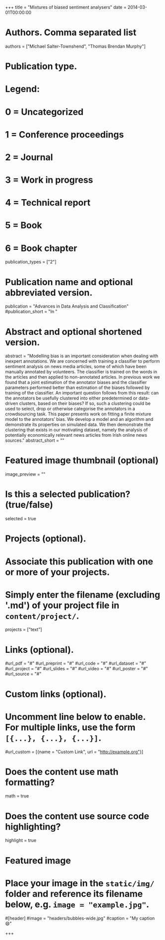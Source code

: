 +++
title = "Mixtures of biased sentiment analysers"
date = 2014-03-01T00:00:00

# Authors. Comma separated list
authors = ["Michael Salter-Townshend", "Thomas Brendan Murphy"]

# Publication type.
# Legend:
# 0 = Uncategorized
# 1 = Conference proceedings
# 2 = Journal
# 3 = Work in progress
# 4 = Technical report
# 5 = Book
# 6 = Book chapter
publication_types = ["2"]

# Publication name and optional abbreviated version.
publication = "Advances in Data Analysis and Classification"
#publication_short = "In "

# Abstract and optional shortened version.
abstract = "Modelling bias is an important consideration when dealing with inexpert annotations. We are concerned with training a classifier to perform sentiment analysis on news media articles, some of which have been manually annotated by volunteers. The classifier is trained on the words in the articles and then applied to non-annotated articles. In previous work we found that a joint estimation of the annotator biases and the classifier parameters performed better than estimation of the biases followed by training of the classifier. An important question follows from this result: can the annotators be usefully clustered into either predetermined or data-driven clusters, based on their biases? If so, such a clustering could be used to select, drop or otherwise categorise the annotators in a crowdsourcing task. This paper presents work on fitting a finite mixture model to the annotators’ bias. We develop a model and an algorithm and demonstrate its properties on simulated data. We then demonstrate the clustering that exists in our motivating dataset, namely the analysis of potentially economically relevant news articles from Irish online news sources."
abstract_short = ""

# Featured image thumbnail (optional)
image_preview = ""

# Is this a selected publication? (true/false)
selected = true

# Projects (optional).
#   Associate this publication with one or more of your projects.
#   Simply enter the filename (excluding '.md') of your project file in `content/project/`.
projects = ["text"]

# Links (optional).
#url_pdf = "#"
#url_preprint = "#"
#url_code = "#"
#url_dataset = "#"
#url_project = "#"
#url_slides = "#"
#url_video = "#"
#url_poster = "#"
#url_source = "#"

# Custom links (optional).
#   Uncomment line below to enable. For multiple links, use the form `[{...}, {...}, {...}]`.
#url_custom = [{name = "Custom Link", url = "http://example.org"}]

# Does the content use math formatting?
math = true

# Does the content use source code highlighting?
highlight = true

# Featured image
# Place your image in the `static/img/` folder and reference its filename below, e.g. `image = "example.jpg"`.
#[header]
#image = "headers/bubbles-wide.jpg"
#caption = "My caption :smile:"

+++

